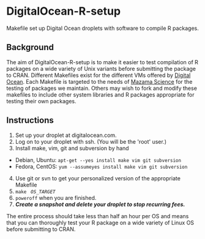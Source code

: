 # DigitalOcean-R-setup

Makefile set up Digital Ocean droplets with software to compile R packages.

## Background

The aim of DigitalOcean-R-setup is to make it easier to test compilation of R packages on a wide variety of Unix variants
before submitting the package to CRAN. Different Makefiles exist for the different VMs offered by
[Digital Ocean](http://digitalocean.com). Each Makefile is targeted to the needs of
[Mazama Science](http://mazamascience.com) for the testing of packages we maintain.
Others may wish to fork and modify these makefiles to include other system libraries and R packages appropriate for testing their own packages.


## Instructions

1. Set up your droplet at digitalocean.com.
2. Log on to your droplet with ssh. (You will be the 'root' user.)
3. Install make, vim, git and subversion by hand
  * Debian, Ubuntu: `apt-get --yes install make vim git subversion`
  * Fedora, CentOS: `yum --assumeyes install make vim git subversion`
4. Use git or svn to get your personalized version of the appropriate Makefile
5. `make ` *`OS_TARGET`*
6. `poweroff` when you are finished.
7. __*Create a snapshot and delete your droplet to stop recurring fees.*__

The entire process should take less than half an hour per OS and means that you can thoroughly test your R package on a wide variety of Linux OS before submitting to CRAN.
